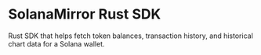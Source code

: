# SolanaMirror Rust SDK

Rust SDK that helps fetch token balances, transaction history, and historical chart data for a Solana wallet.
